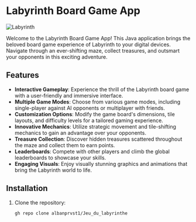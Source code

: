 # Labyrinth Board Game App

![Labyrinth](labyrinth_image.jpg)

Welcome to the Labyrinth Board Game App! This Java application brings the beloved board game experience of Labyrinth to your digital devices. Navigate through an ever-shifting maze, collect treasures, and outsmart your opponents in this exciting adventure.

## Features

- **Interactive Gameplay**: Experience the thrill of the Labyrinth board game with a user-friendly and immersive interface.
- **Multiple Game Modes**: Choose from various game modes, including single-player against AI opponents or multiplayer with friends.
- **Customization Options**: Modify the game board's dimensions, tile layouts, and difficulty levels for a tailored gaming experience.
- **Innovative Mechanics**: Utilize strategic movement and tile-shifting mechanics to gain an advantage over your opponents.
- **Treasure Collection**: Discover hidden treasures scattered throughout the maze and collect them to earn points.
- **Leaderboards**: Compete with other players and climb the global leaderboards to showcase your skills.
- **Engaging Visuals**: Enjoy visually stunning graphics and animations that bring the Labyrinth world to life.

## Installation

1. Clone the repository:

   ```shell
   gh repo clone albanprvst1/Jeu_du_labyrinthe
